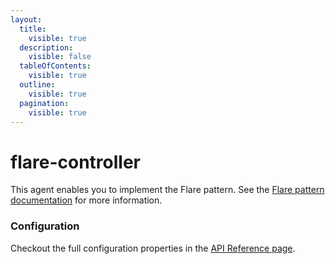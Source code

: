 ```yaml
---
layout:
  title:
    visible: true
  description:
    visible: false
  tableOfContents:
    visible: true
  outline:
    visible: true
  pagination:
    visible: true
---
```

# flare-controller

This agent enables you to implement the Flare pattern. See the [Flare pattern documentation](../../building-applications/flare-pattern.md) for more information.

### Configuration

Checkout the full configuration properties in the [API Reference page](../../building-applications/api-reference/agents.md#flare-controller).